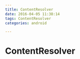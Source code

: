 ```yaml
---
title: ContentResolver
date: 2016-04-05 11:38:14
tags: ContentResolver
categories: android

---
```


# ContentResolver 
